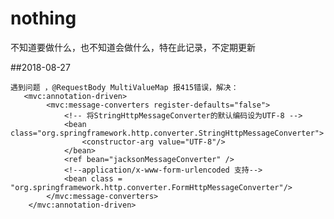 # nothing
不知道要做什么，也不知道会做什么，特在此记录，不定期更新

##2018-08-27

	遇到问题 ，@RequestBody MultiValueMap 报415错误，解决：
	   <mvc:annotation-driven>
	        <mvc:message-converters register-defaults="false">
	            <!-- 将StringHttpMessageConverter的默认编码设为UTF-8 -->
	            <bean class="org.springframework.http.converter.StringHttpMessageConverter">
	                <constructor-arg value="UTF-8"/>
	            </bean>
	            <ref bean="jacksonMessageConverter" />
	            <!--application/x-www-form-urlencoded 支持-->
	            <bean class = "org.springframework.http.converter.FormHttpMessageConverter"/>
	        </mvc:message-converters>
	    </mvc:annotation-driven>